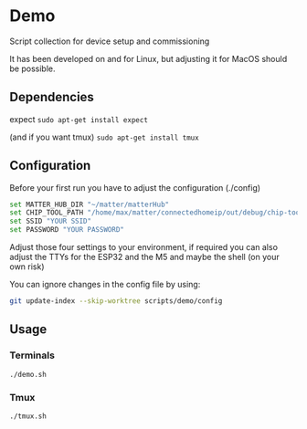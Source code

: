 # Demo

Script collection for device setup and commissioning

It has been developed on and for Linux, but adjusting it for MacOS should be possible.

## Dependencies

expect `sudo apt-get install expect`

(and if you want tmux) `sudo apt-get install tmux`

## Configuration

Before your first run you have to adjust the configuration (./config)

```bash
set MATTER_HUB_DIR "~/matter/matterHub"
set CHIP_TOOL_PATH "/home/max/matter/connectedhomeip/out/debug/chip-tool"
set SSID "YOUR SSID"
set PASSWORD "YOUR PASSWORD"
```

Adjust those four settings to your environment, if required you can also adjust the TTYs for the ESP32 and the M5 and maybe the shell (on your own risk)

You can ignore changes in the config file by using:

```bash
git update-index --skip-worktree scripts/demo/config
```

## Usage

### Terminals

`./demo.sh`

### Tmux

`./tmux.sh`
